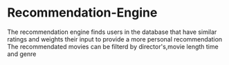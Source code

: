 # Recommendation-Engine
  The recommendation engine finds users in the database that have similar ratings and weights their input to provide a more personal recommendation
  The recommendated movies can be filterd by director's,movie length time and genre
